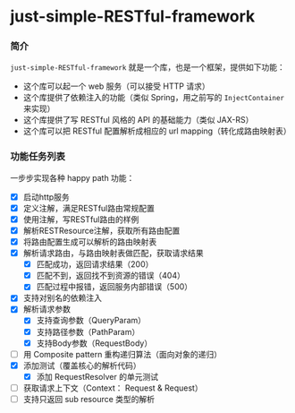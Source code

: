 # just-simple-RESTful-framework

### 简介

`just-simple-RESTful-framework` 就是一个库，也是一个框架，提供如下功能：

- 这个库可以起一个 web 服务（可以接受 HTTP 请求）
- 这个库提供了依赖注入的功能（类似 Spring，用之前写的 `InjectContainer` 来实现）
- 这个库提供了写 RESTful 风格的 API 的基础能力（类似 JAX-RS）
- 这个库可以把 RESTful 配置解析成相应的 url mapping（转化成路由映射表）

### 功能任务列表

一步步实现各种 happy path 功能：

- [x] 启动http服务
- [x] 定义注解，满足RESTful路由常规配置
- [x] 使用注解，写RESTful路由的样例
- [x] 解析RESTResource注解，获取所有路由配置
- [x] 将路由配置生成可以解析的路由映射表
- [x] 解析请求路由，与路由映射表做匹配，获取请求结果
    - [x] 匹配成功，返回请求结果（200）
    - [x] 匹配不到，返回找不到资源的错误（404）
    - [x] 匹配过程中报错，返回服务内部错误（500）
- [x] 支持对别名的依赖注入
- [x] 解析请求参数
  - [x] 支持查询参数（QueryParam）
  - [x] 支持路径参数（PathParam）
  - [x] 支持Body参数（RequestBody）
- [ ] 用 Composite pattern 重构递归算法（面向对象的递归）
- [x] 添加测试（覆盖核心的解析代码）
  - [x] 添加 RequestResolver 的单元测试
- [ ] 获取请求上下文（Context： Request & Request）
- [ ] 支持只返回 sub resource 类型的解析
